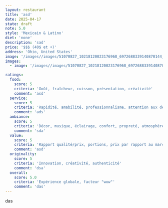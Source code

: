 ```yaml
---
layout: restaurant
title: 'asd'
date: 2025-04-17
state: draft
note: 5.0
style: 'Mexicain & Latino'
diet: 'none'
description: 'sad'
price: '$$$ (40$ et +)'
address: 'Ohio, United States'
image: '/images//images/51070827_10218120023176968_6972688339140870144_n.jpg'
images:
  - image: '/images//images/51070827_10218120023176968_6972688339140870144_n.jpg'

ratings:
  food:
    score: 5
    criteria: 'Goût, fraîcheur, cuisson, présentation, créativité'
    comment: 'asd'
  service:
    score: 5
    criteria: 'Rapidité, amabilité, professionnalisme, attention aux détails'
    comment: 'ads'
  ambiance:
    score: 5
    criteria: 'Décor, musique, éclairage, confort, propreté, atmosphère générale'
    comment: 'sda'
  value:
    score: 5
    criteria: 'Rapport qualité/prix, portions, prix par rapport au marché'
    comment: 'asd'
  originality:
    score: 5
    criteria: 'Innovation, créativité, authenticité'
    comment: 'dsa'
  overall:
    score: 5.0
    criteria: 'Expérience globale, facteur "wow"'
    comment: 'das'
---
```




das